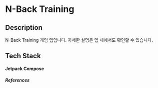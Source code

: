 # N-Back Training
## Description
N-Back Training 게임 앱입니다.
자세한 설명은 앱 내에서도 확인할 수 있습니다.

## Tech Stack
#### Jetpack Compose
##### References
